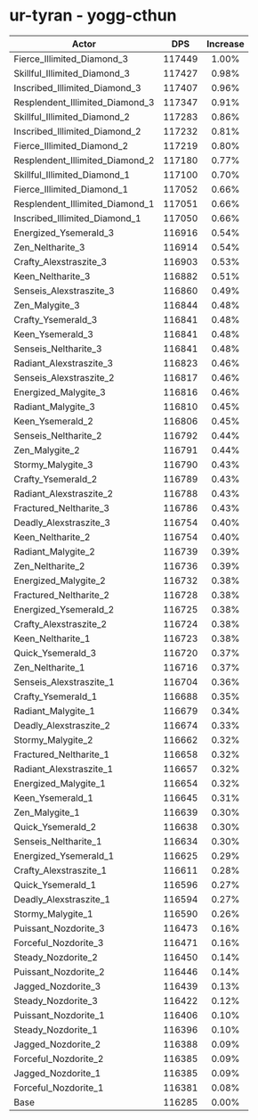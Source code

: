 # ur-tyran - yogg-cthun
| Actor | DPS | Increase |
|---|:---:|:---:|
|Fierce_Illimited_Diamond_3|117449|1.00%|
|Skillful_Illimited_Diamond_3|117427|0.98%|
|Inscribed_Illimited_Diamond_3|117407|0.96%|
|Resplendent_Illimited_Diamond_3|117347|0.91%|
|Skillful_Illimited_Diamond_2|117283|0.86%|
|Inscribed_Illimited_Diamond_2|117232|0.81%|
|Fierce_Illimited_Diamond_2|117219|0.80%|
|Resplendent_Illimited_Diamond_2|117180|0.77%|
|Skillful_Illimited_Diamond_1|117100|0.70%|
|Fierce_Illimited_Diamond_1|117052|0.66%|
|Resplendent_Illimited_Diamond_1|117051|0.66%|
|Inscribed_Illimited_Diamond_1|117050|0.66%|
|Energized_Ysemerald_3|116916|0.54%|
|Zen_Neltharite_3|116914|0.54%|
|Crafty_Alexstraszite_3|116903|0.53%|
|Keen_Neltharite_3|116882|0.51%|
|Senseis_Alexstraszite_3|116860|0.49%|
|Zen_Malygite_3|116844|0.48%|
|Crafty_Ysemerald_3|116841|0.48%|
|Keen_Ysemerald_3|116841|0.48%|
|Senseis_Neltharite_3|116841|0.48%|
|Radiant_Alexstraszite_3|116823|0.46%|
|Senseis_Alexstraszite_2|116817|0.46%|
|Energized_Malygite_3|116816|0.46%|
|Radiant_Malygite_3|116810|0.45%|
|Keen_Ysemerald_2|116806|0.45%|
|Senseis_Neltharite_2|116792|0.44%|
|Zen_Malygite_2|116791|0.44%|
|Stormy_Malygite_3|116790|0.43%|
|Crafty_Ysemerald_2|116789|0.43%|
|Radiant_Alexstraszite_2|116788|0.43%|
|Fractured_Neltharite_3|116786|0.43%|
|Deadly_Alexstraszite_3|116754|0.40%|
|Keen_Neltharite_2|116754|0.40%|
|Radiant_Malygite_2|116739|0.39%|
|Zen_Neltharite_2|116736|0.39%|
|Energized_Malygite_2|116732|0.38%|
|Fractured_Neltharite_2|116728|0.38%|
|Energized_Ysemerald_2|116725|0.38%|
|Crafty_Alexstraszite_2|116724|0.38%|
|Keen_Neltharite_1|116723|0.38%|
|Quick_Ysemerald_3|116720|0.37%|
|Zen_Neltharite_1|116716|0.37%|
|Senseis_Alexstraszite_1|116704|0.36%|
|Crafty_Ysemerald_1|116688|0.35%|
|Radiant_Malygite_1|116679|0.34%|
|Deadly_Alexstraszite_2|116674|0.33%|
|Stormy_Malygite_2|116662|0.32%|
|Fractured_Neltharite_1|116658|0.32%|
|Radiant_Alexstraszite_1|116657|0.32%|
|Energized_Malygite_1|116654|0.32%|
|Keen_Ysemerald_1|116645|0.31%|
|Zen_Malygite_1|116639|0.30%|
|Quick_Ysemerald_2|116638|0.30%|
|Senseis_Neltharite_1|116634|0.30%|
|Energized_Ysemerald_1|116625|0.29%|
|Crafty_Alexstraszite_1|116611|0.28%|
|Quick_Ysemerald_1|116596|0.27%|
|Deadly_Alexstraszite_1|116594|0.27%|
|Stormy_Malygite_1|116590|0.26%|
|Puissant_Nozdorite_3|116473|0.16%|
|Forceful_Nozdorite_3|116471|0.16%|
|Steady_Nozdorite_2|116450|0.14%|
|Puissant_Nozdorite_2|116446|0.14%|
|Jagged_Nozdorite_3|116439|0.13%|
|Steady_Nozdorite_3|116422|0.12%|
|Puissant_Nozdorite_1|116406|0.10%|
|Steady_Nozdorite_1|116396|0.10%|
|Jagged_Nozdorite_2|116388|0.09%|
|Forceful_Nozdorite_2|116385|0.09%|
|Jagged_Nozdorite_1|116385|0.09%|
|Forceful_Nozdorite_1|116381|0.08%|
|Base|116285|0.00%|

